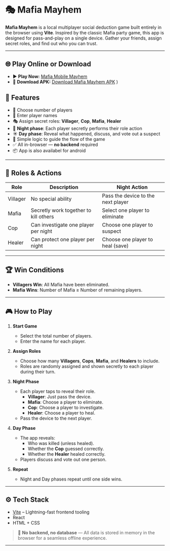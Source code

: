 # 🎭 Mafia Mayhem

**Mafia Mayhem** is a local multiplayer social deduction game built entirely in the browser using **Vite**. Inspired by the classic Mafia party game, this app is designed for pass-and-play on a single device. Gather your friends, assign secret roles, and find out who you can trust.

---

## 🌐 Play Online or Download

- ▶️ **Play Now:** [Mafia Mobile Mayhem](https://mafia-mobile-mayhem.vercel.app/)  
- 📱 **Download APK:** [Download Mafia Mayhem APK](https://github.com/yourusername/your-repo-name/raw/branch-name/path/to/file.apk)
)

## 🚀 Features

- 🔢 Choose number of players
- 👥 Enter player names
- 🎭 Assign secret roles: **Villager**, **Cop**, **Mafia**, **Healer**
- 🌙 **Night phase**: Each player secretly performs their role action
- ☀️ **Day phase**: Reveal what happened, discuss, and vote out a suspect
- 🧠 Simple logic to guide the flow of the game
- ✅ All in-browser — **no backend** required
- 📦 App is also availabel for android

---

## 🧩 Roles & Actions

| Role      | Description                              | Night Action                              |
|-----------|------------------------------------------|-------------------------------------------|
| Villager  | No special ability                       | Pass the device to the next player        |
| Mafia     | Secretly work together to kill others    | Select one player to eliminate            |
| Cop       | Can investigate one player per night     | Choose one player to suspect              |
| Healer    | Can protect one player per night         | Choose one player to heal (save)          |

---

## 🏆 Win Conditions

- **Villagers Win**: All Mafia have been eliminated.
- **Mafia Wins**: Number of Mafia ≥ Number of remaining players.

---

## 🎮 How to Play

1. **Start Game**
   - Select the total number of players.
   - Enter the name for each player.

2. **Assign Roles**
   - Choose how many **Villagers**, **Cops**, **Mafia**, and **Healers** to include.
   - Roles are randomly assigned and shown secretly to each player during their turn.

3. **Night Phase**
   - Each player taps to reveal their role.
     - **Villager**: Just pass the device.
     - **Mafia**: Choose a player to eliminate.
     - **Cop**: Choose a player to investigate.
     - **Healer**: Choose a player to heal.
   - Pass the device to the next player.

4. **Day Phase**
   - The app reveals:
     - Who was killed (unless healed).
     - Whether the **Cop** guessed correctly.
     - Whether the **Healer** healed correctly.
   - Players discuss and vote out one person.

5. **Repeat**
   - Night and Day phases repeat until one side wins.

---

## ⚙️ Tech Stack

- [Vite](https://vitejs.dev/) – Lightning-fast frontend tooling
- React
- HTML + CSS  

> 📝 **No backend, no database** — All data is stored in memory in the browser for a seamless offline experience.

---
